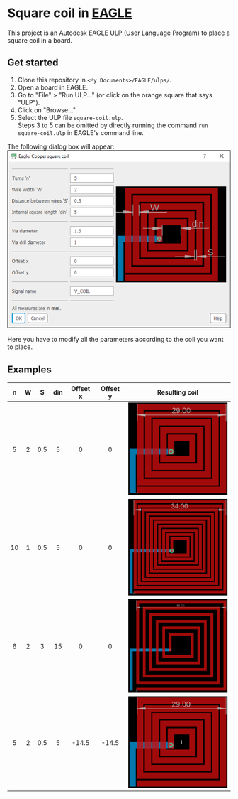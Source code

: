 # Square coil in [EAGLE](https://www.autodesk.com/products/eagle/overview)
This project is an Autodesk EAGLE ULP (User Language Program) to place a square coil in a board.

## Get started
1. Clone this repository in `<My Documents>/EAGLE/ulps/`.
2. Open a board in EAGLE.
3. Go to "File" > "Run ULP..." (or click on the orange square that says "ULP").
4. Click on "Browse...".
5. Select the ULP file `square-coil.ulp`.  
Steps 3 to 5 can be omitted by directly running the command `run square-coil.ulp` in EAGLE's command line.

The following dialog box will appear:  
![Dialog box](default-dialog-box.png)

Here you have to modify all the parameters according to the coil you want to place.

## Examples

| n | W | S | din | Offset x | Offset y | Resulting coil |
| :---: | :---: | :---: | :---: | :---: | :---: | :---: |
| 5 | 2 | 0.5 | 5 | 0 | 0 | <img src="example-1.png" alt="Example coil 1" width="250"/> |
| 10 | 1 | 0.5 | 5 | 0 | 0 | <img src="example-2.png" alt="Example coil 2" width="250"/> |
| 6 | 2 | 3 | 15 | 0 | 0 | <img src="example-3.png" alt="Example coil 3" width="250"/> |
| 5 | 2 | 0.5 | 5 | -14.5 | -14.5 | <img src="example-4.png" alt="Example coil 4" width="250"/> |
